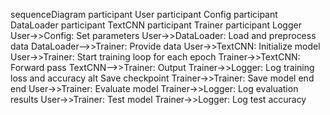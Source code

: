 sequenceDiagram
    participant User
    participant Config
    participant DataLoader
    participant TextCNN
    participant Trainer
    participant Logger
    User->>Config: Set parameters
    User->>DataLoader: Load and preprocess data
    DataLoader-->>Trainer: Provide data
    User->>TextCNN: Initialize model
    User->>Trainer: Start training
    loop for each epoch
        Trainer->>TextCNN: Forward pass
        TextCNN-->>Trainer: Output
        Trainer->>Logger: Log training loss and accuracy
        alt Save checkpoint
            Trainer->>Trainer: Save model
        end
    end
    User->>Trainer: Evaluate model
    Trainer->>Logger: Log evaluation results
    User->>Trainer: Test model
    Trainer->>Logger: Log test accuracy